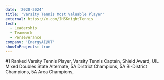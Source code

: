 ```yaml
---
date: '2020-2024'
title: 'Varsity Tennis Most Valuable Player'
external: https://x.com/IHSKnightTennis
tech:
  - Leadership
  - Teamwork
  - Perseverance
company: 'EnergyAI@UT'
showInProjects: true
---
```


#1 Ranked Varsity Tennis Player, Varsity Tennis Captain, Shield Award, UIL Mixed Doubles State Alternate, 5A District Champions, 5A Bi-District Champions, 5A Area Champions, 

